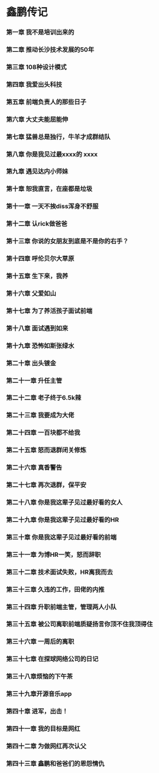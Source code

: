 
# 鑫鹏传记
### 第一章 我不是培训出来的

###  第二章 推动长沙技术发展的50年

### 第三章 108种设计模式

### 第四章 我爱出头科技

### 第五章 前端负责人的那些日子

### 第六章 大丈夫能屈能伸

### 第七章 猛兽总是独行，牛羊才成群结队

### 第八章  你是我见过最xxxx的 xxxx

### 第九章  遇见达内小师妹

### 第十章 恕我直言，在座都是垃圾

### 第十一章 一天不挨diss浑身不舒服

### 第十二章 认rick做爸爸


### 第十三章 你说的女朋友到底是不是你的右手？

### 第十四章 呼伦贝尔大草原

### 第十五章 生下来，我养
### 第十六章 父爱如山

### 第十七章  为了养活孩子面试前端
### 第十八章  面试遇到如来

### 第十九章  恐怖如斯张绿水

### 第二十章  出头镀金

### 第二十一章  升任主管

### 第二十二章  老子终于6.5k辣

### 第二十三章 我要成为大佬

### 第二十四章 一百块都不给我

### 第二十五章 怒而退群闭关修炼
### 第二十六章 真香警告

### 第二十七章 再次退群，保平安

### 第二十八章  你是我这辈子见过最好看的女人

### 第二十九章  你是我这辈子见过最好看的HR

### 第三十章  你是我这辈子见过最好看的前端

### 第三十一章  为博HR一笑，怒而辞职

### 第三十二章  技术面试失败，HR离我而去
### 第三十三章 久违的工作，田佬的内推

### 第三十四章 升职前端主管，管理两人小队

### 第三十五章 被公司离职前端质疑扬言你顶不住我顶得住

### 第三十六章 一周后的离职

### 第三十七章 在探球网络公司的日记

### 第三十八章烦恼的下午茶
### 第三十九章开源音乐app
### 第四十章  进军，出击！
### 第四十一章  我的目标是网红
### 第四十二章  为做网红再次认父
### 第四十三章  鑫鹏和爸爸们的恩怨情仇

